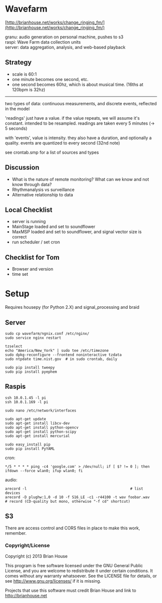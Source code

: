 Wavefarm
========

[http://brianhouse.net/works/change_ringing_fm/](http://brianhouse.net/works/change_ringing_fm/)


granu: audio generation on personal machine, pushes to s3  
raspi: Wave Farm data collection units  
server: data aggregation, analysis, and web-based playback  


Strategy
--------
- scale is 60:1
- one minute becomes one second, etc.
- one second becomes 60hz, which is about musical time. (16ths at 120bpm is 32hz)

---

two types of data: continuous measurements, and discrete events, reflected in the model

'readings' just have a value. if the value repeats, we will assume it's constant. intended to be resampled.
readings are taken every 5 minutes (-> 5 seconds)

with 'events', value is intensity. they also have a duration, and optionally a quality.
events are quantized to every second (32nd note)

see crontab.smp for a list of sources and types


Discussion
----------
- What is the nature of remote monitoring? What can we know and not know through data?  
- Rhythmanalysis vs surveillance
- Alternative relationship to data


Local Checklist
---------------
- server is running  
- MainStage loaded and set to soundflower  
- MaxMSP loaded and set to soundflower, and signal vector size is correct  
- run scheduler / set cron  


Checklist for Tom
-----------------
- Browser and version  
- time set



Setup
=====

Requires housepy (for Python 2.X) and signal_processing and braid

Server
------

    sudo cp wavefarm/ngnix.conf /etc/nginx/
    sudo service nginx restart

    tzselect
    echo "America/New_York" | sudo tee /etc/timezone
    sudo dpkg-reconfigure --frontend noninteractive tzdata
    sudo ntpdate time.nist.gov  # in sudo crontab, daily

    sudo pip install tweepy
    sudo pip install pyephem


Raspis
------

    ssh 10.0.1.45 -l pi
    ssh 10.0.1.169 -l pi

    sudo nano /etc/network/interfaces

    sudo apt-get update
    sudo apt-get install libcv-dev
    sudo apt-get install python-opencv
    sudo apt-get install python-scipy
    sudo apt-get install mercurial

    sudo easy_install pip
    sudo pip install PyYAML

cron:

    */5 * * * * ping -c4 'google.com' > /dev/null; if [ $? != 0 ]; then ifdown --force wlan0; ifup wlan0; fi


audio:

    arecord -l                                                # list devices
    arecord -D plughw:1,0 -d 10 -f S16_LE -c1 -r44100 -t wav foobar.wav       # record (CD-quality but mono, otherwise "-f cd" shortcut)

S3
--

There are access control and CORS files in place to make this work, remember.


### Copyright/License

Copyright (c) 2013 Brian House

This program is free software licensed under the GNU General Public License, and you are welcome to redistribute it under certain conditions. It comes without any warranty whatsoever. See the LICENSE file for details, or see <http://www.gnu.org/licenses/> if it is missing.

Projects that use this software must credit Brian House and link to http://brianhouse.net
